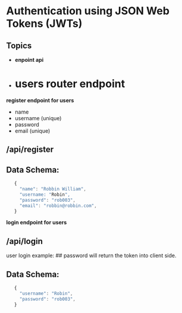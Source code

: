 # Authentication using JSON Web Tokens (JWTs)

## Topics

- **enpoint api**
- # users router endpoint

**register endpoint for users**

- name
- username (unique)
- password
- email (unique)

## /api/register

## Data Schema:

```js
   {
     "name": "Robbin William",
     "username: "Robin",
     "password": "rob003",
     "email": "robbin@robbin.com",
   }
```

**login endpoint for users**

## /api/login

user login example: ## password will return the token into client side.

## Data Schema:

```js
   {
     "username": "Robin",
     "password": "rob003",
   }
```
